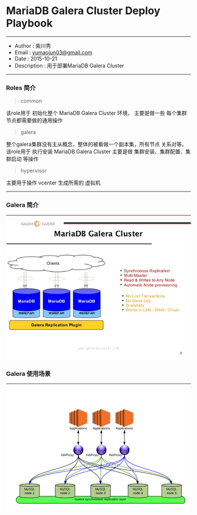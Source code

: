 # MariaDB Galera Cluster Deploy Playbook

---

- Author      : 紫川秀
- Email       : yumaojun03@gmail.com
- Date        : 2015-10-21
- Description : 用于部署MariaDB Galera Cluster

---


### Roles 简介

> common

该role用于 初始化整个 MariaDB Galera Cluster 环境，
主要是做一些 每个集群节点都需要做的通用操作


> galera

整个galera集群没有主从概念，整体的被看做一个副本集，所有节点 关系对等。
该role用于 执行安装 MariaDB Galera Cluster
主要是做 集群安装、集群配置、集群启动 等操作

> hypervisor

主要用于操作 vcenter 生成所需的 虚拟机

---


### Galera 简介

---

![Alt text](images/mariadb-galera-cluster.jpg "Galera Cluster")



### Galera 使用场景

---

![Alt text](images/galera-and-proxy.png "Galera And Proxy")

